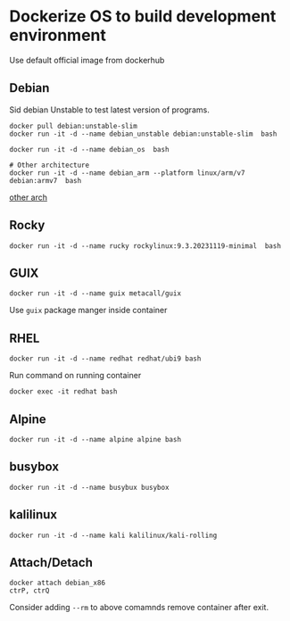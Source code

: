 # Dockerize OS to build development environment

Use default official image from dockerhub

## Debian

Sid debian Unstable to test latest version of programs.

```
docker pull debian:unstable-slim
docker run -it -d --name debian_unstable debian:unstable-slim  bash
```



```
docker run -it -d --name debian_os  bash

# Other architecture
docker run -it -d --name debian_arm --platform linux/arm/v7 debian:armv7  bash
```
[other arch](https://github.com/esmaeelE/embedded/blob/main/docker.md)




## Rocky

```
docker run -it -d --name rucky rockylinux:9.3.20231119-minimal  bash
```

## GUIX

```
docker run -it -d --name guix metacall/guix
```
Use `guix` package manger inside container

## RHEL

```
docker run -it -d --name redhat redhat/ubi9 bash
```

Run command on running container
```
docker exec -it redhat bash
```

## Alpine

```
docker run -it -d --name alpine alpine bash
```

## busybox
```
docker run -it -d --name busybux busybox
```

## kalilinux
```
docker run -it -d --name kali kalilinux/kali-rolling
```

## Attach/Detach
```
docker attach debian_x86
ctrP, ctrQ
```

Consider adding `--rm` to above comamnds remove container after exit.

